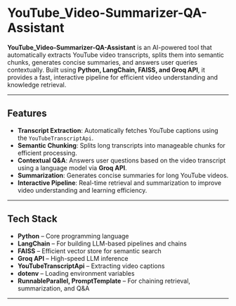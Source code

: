# YouTube_Video-Summarizer-QA-Assistant


**YouTube_Video-Summarizer-QA-Assistant** is an AI-powered tool that automatically extracts YouTube video transcripts, splits them into semantic chunks, generates concise summaries, and answers user queries contextually. Built using **Python, LangChain, FAISS, and Groq API**, it provides a fast, interactive pipeline for efficient video understanding and knowledge retrieval.

---

## Features

- **Transcript Extraction**: Automatically fetches YouTube captions using the `YouTubeTranscriptApi`.
- **Semantic Chunking**: Splits long transcripts into manageable chunks for efficient processing.
- **Contextual Q&A**: Answers user questions based on the video transcript using a language model via **Groq API**.
- **Summarization**: Generates concise summaries for long YouTube videos.
- **Interactive Pipeline**: Real-time retrieval and summarization to improve video understanding and learning efficiency.

---

## Tech Stack

- **Python** – Core programming language
- **LangChain** – For building LLM-based pipelines and chains
- **FAISS** – Efficient vector store for semantic search
- **Groq API** – High-speed LLM inference
- **YouTubeTranscriptApi** – Extracting video captions
- **dotenv** – Loading environment variables
- **RunnableParallel, PromptTemplate** – For chaining retrieval, summarization, and Q&A

---

